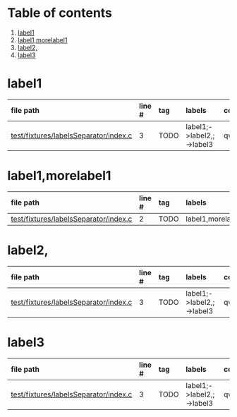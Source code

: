 # Table of contents

1. [label1](#1-0)
2. [label1,morelabel1](#1-1)
3. [label2,](#1-2)
4. [label3](#1-3)

# label1<a id="1-0"></a>

| file path | line # | tag | labels | comment
|:----------|:-------|:----|:-------|:-------
| [test/fixtures/labelsSeparator/index.c](../../test/prefix/test/fixtures/labelsSeparator/index.c#L3) | 3 | TODO | label1;->label2,;->label3 | qwfpluy'

# label1,morelabel1<a id="1-1"></a>

| file path | line # | tag | labels | comment
|:----------|:-------|:----|:-------|:-------
| [test/fixtures/labelsSeparator/index.c](../../test/prefix/test/fixtures/labelsSeparator/index.c#L2) | 2 | TODO | label1,morelabel1 | arstneio

# label2,<a id="1-2"></a>

| file path | line # | tag | labels | comment
|:----------|:-------|:----|:-------|:-------
| [test/fixtures/labelsSeparator/index.c](../../test/prefix/test/fixtures/labelsSeparator/index.c#L3) | 3 | TODO | label1;->label2,;->label3 | qwfpluy'

# label3<a id="1-3"></a>

| file path | line # | tag | labels | comment
|:----------|:-------|:----|:-------|:-------
| [test/fixtures/labelsSeparator/index.c](../../test/prefix/test/fixtures/labelsSeparator/index.c#L3) | 3 | TODO | label1;->label2,;->label3 | qwfpluy'
